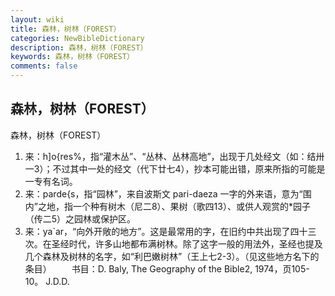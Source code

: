 ```yaml
---
layout: wiki
title: 森林，树林（FOREST）
categories: NewBibleDictionary
description: 森林，树林（FOREST）
keywords: 森林，树林（FOREST）
comments: false
---
```


## 森林，树林（FOREST）



森林，树林（FOREST）
1. 来：h]o{res%，指“灌木丛”、“丛林、丛林高地”，出现于几处经文（如：结卅一3）；不过其中一处的经文（代下廿七4），抄本可能出错，原来所指的可能是一专有名词。
2. 来：parde{s，指“园林”，来自波斯文 pari-daeza 一字的外来语，意为“围内”之地，指一个种有树木（尼二8）、果树（歌四13）、或供人观赏的*园子（传二5）之园林或保护区。
3. 来：ya`ar，“向外开敞的地方”。这是最常用的字，在旧约中共出现了四十三次。在圣经时代，许多山地都布满树林。除了这字一般的用法外，圣经也提及几个森林及树林的名字，如“利巴嫩树林”（王上七2-3）。（见这些地方名下的条目）
　　书目：D. Baly, The Geography of the Bible2, 1974，页105-10。
J.D.D.





